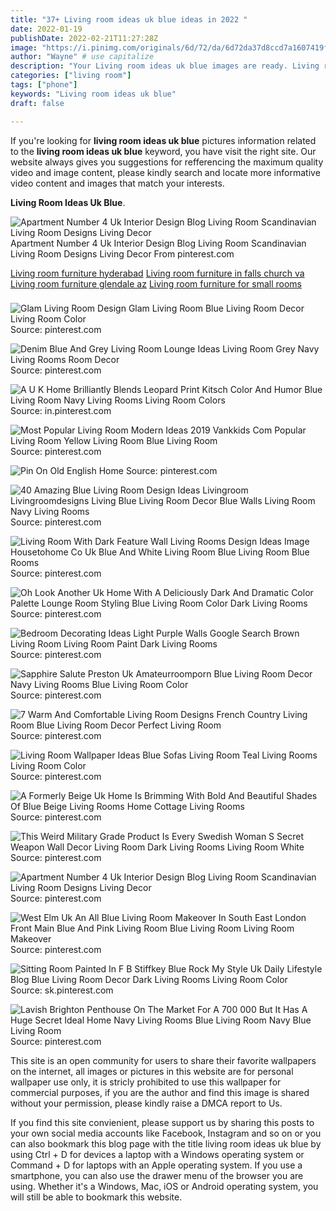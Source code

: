 ```yaml
---
title: "37+ Living room ideas uk blue ideas in 2022 "
date: 2022-01-19
publishDate: 2022-02-21T11:27:28Z
image: "https://i.pinimg.com/originals/6d/72/da/6d72da37d8ccd7a1607419faaa25b201.jpg"
author: "Wayne" # use capitalize
description: "Your Living room ideas uk blue images are ready. Living room ideas uk blue are a topic that is being searched for and liked by netizens today. You can Find and Download the Living room ideas uk blue files here. Get all free vectors."
categories: ["living room"]
tags: ["phone"]
keywords: "Living room ideas uk blue"
draft: false

---
```


If you're looking for **living room ideas uk blue** pictures information related to the **living room ideas uk blue** keyword, you have visit the right  site.  Our website always  gives you  suggestions  for refferencing  the maximum  quality video and image  content, please kindly search and locate more informative video content and images  that match your interests.

**Living Room Ideas Uk Blue**. 

![Apartment Number 4 Uk Interior Design Blog Living Room Scandinavian Living Room Designs Living Decor](https://i.pinimg.com/originals/fb/b6/08/fbb6080fd967b0e9775ae88fb64ee7f5.jpg "Apartment Number 4 Uk Interior Design Blog Living Room Scandinavian Living Room Designs Living Decor")
Apartment Number 4 Uk Interior Design Blog Living Room Scandinavian Living Room Designs Living Decor From pinterest.com

[Living room furniture hyderabad](/living-room-furniture-hyderabad/)
[Living room furniture in falls church va](/living-room-furniture-in-falls-church-va/)
[Living room furniture glendale az](/living-room-furniture-glendale-az/)
[Living room furniture for small rooms](/living-room-furniture-for-small-rooms/)



### 

 


![Glam Living Room Design Glam Living Room Blue Living Room Decor Living Room Color](https://i.pinimg.com/originals/3c/0d/ca/3c0dca79c25c9435358b6ffb0b419e00.jpg "Glam Living Room Design Glam Living Room Blue Living Room Decor Living Room Color")
Source: pinterest.com

 

![Denim Blue And Grey Living Room Lounge Ideas Living Room Grey Navy Living Rooms Room Decor](https://i.pinimg.com/originals/26/62/b9/2662b950de6f2d47a02837de3dc75560.jpg "Denim Blue And Grey Living Room Lounge Ideas Living Room Grey Navy Living Rooms Room Decor")
Source: pinterest.com

 

![A U K Home Brilliantly Blends Leopard Print Kitsch Color And Humor Blue Living Room Navy Living Rooms Living Room Colors](https://i.pinimg.com/originals/d5/53/ca/d553cacd4ef06227e13424b77d080e75.jpg "A U K Home Brilliantly Blends Leopard Print Kitsch Color And Humor Blue Living Room Navy Living Rooms Living Room Colors")
Source: in.pinterest.com

 

![Most Popular Living Room Modern Ideas 2019 Vankkids Com Popular Living Room Yellow Living Room Blue Living Room](https://i.pinimg.com/originals/dd/e7/20/dde72090c0b55a8fed196d5a5dd58b3e.jpg "Most Popular Living Room Modern Ideas 2019 Vankkids Com Popular Living Room Yellow Living Room Blue Living Room")
Source: pinterest.com

 

![Pin On Old English Home](https://i.pinimg.com/originals/4c/74/d4/4c74d4245546b288050f26aca19ca428.jpg "Pin On Old English Home")
Source: pinterest.com

 

![40 Amazing Blue Living Room Design Ideas Livingroom Livingroomdesigns Living Blue Living Room Decor Blue Walls Living Room Navy Living Rooms](https://i.pinimg.com/originals/b5/f2/31/b5f231a3ff181c4d4a4943da8ca0c754.png "40 Amazing Blue Living Room Design Ideas Livingroom Livingroomdesigns Living Blue Living Room Decor Blue Walls Living Room Navy Living Rooms")
Source: pinterest.com

 

![Living Room With Dark Feature Wall Living Rooms Design Ideas Image Housetohome Co Uk Blue And White Living Room Blue Living Room Blue Rooms](https://i.pinimg.com/originals/1f/25/f4/1f25f4db97bf58c57c94d6a77ebe9a94.jpg "Living Room With Dark Feature Wall Living Rooms Design Ideas Image Housetohome Co Uk Blue And White Living Room Blue Living Room Blue Rooms")
Source: pinterest.com

 

![Oh Look Another Uk Home With A Deliciously Dark And Dramatic Color Palette Lounge Room Styling Blue Living Room Color Dark Living Rooms](https://i.pinimg.com/originals/da/92/fd/da92fd2d74f90f7f13c7f4b509dfac91.jpg "Oh Look Another Uk Home With A Deliciously Dark And Dramatic Color Palette Lounge Room Styling Blue Living Room Color Dark Living Rooms")
Source: pinterest.com

 

![Bedroom Decorating Ideas Light Purple Walls Google Search Brown Living Room Living Room Paint Dark Living Rooms](https://i.pinimg.com/originals/59/1a/0d/591a0d47bb4a15b9d79d30b255904b83.jpg "Bedroom Decorating Ideas Light Purple Walls Google Search Brown Living Room Living Room Paint Dark Living Rooms")
Source: pinterest.com

 

![Sapphire Salute Preston Uk Amateurroomporn Blue Living Room Decor Navy Living Rooms Blue Living Room Color](https://i.pinimg.com/736x/77/81/ef/7781ef977bada112ee7200163f82c038.jpg "Sapphire Salute Preston Uk Amateurroomporn Blue Living Room Decor Navy Living Rooms Blue Living Room Color")
Source: pinterest.com

 

![7 Warm And Comfortable Living Room Designs French Country Living Room Blue Living Room Decor Perfect Living Room](https://i.pinimg.com/originals/e4/e5/50/e4e550023a34e74e055976ca5fa1c390.jpg "7 Warm And Comfortable Living Room Designs French Country Living Room Blue Living Room Decor Perfect Living Room")
Source: pinterest.com

 

![Living Room Wallpaper Ideas Blue Sofas Living Room Teal Living Rooms Living Room Color](https://i.pinimg.com/originals/53/ec/96/53ec964c406ca2adbb12683153cb02f5.jpg "Living Room Wallpaper Ideas Blue Sofas Living Room Teal Living Rooms Living Room Color")
Source: pinterest.com

 

![A Formerly Beige Uk Home Is Brimming With Bold And Beautiful Shades Of Blue Beige Living Rooms Home Cottage Living Rooms](https://i.pinimg.com/736x/e0/25/04/e02504b6de6f0c6e5e02347b1a0abbcf.jpg "A Formerly Beige Uk Home Is Brimming With Bold And Beautiful Shades Of Blue Beige Living Rooms Home Cottage Living Rooms")
Source: pinterest.com

 

![This Weird Military Grade Product Is Every Swedish Woman S Secret Weapon Wall Decor Living Room Dark Living Rooms Living Room White](https://i.pinimg.com/736x/fd/71/f6/fd71f6b904c49580451db3c73892896e--navy-bedrooms-master-bedrooms.jpg "This Weird Military Grade Product Is Every Swedish Woman S Secret Weapon Wall Decor Living Room Dark Living Rooms Living Room White")
Source: pinterest.com

 

![Apartment Number 4 Uk Interior Design Blog Living Room Scandinavian Living Room Designs Living Decor](https://i.pinimg.com/originals/fb/b6/08/fbb6080fd967b0e9775ae88fb64ee7f5.jpg "Apartment Number 4 Uk Interior Design Blog Living Room Scandinavian Living Room Designs Living Decor")
Source: pinterest.com

 

![West Elm Uk An All Blue Living Room Makeover In South East London Front Main Blue And Pink Living Room Blue Living Room Living Room Makeover](https://i.pinimg.com/originals/4d/cc/51/4dcc5173cc2d3b8a4ddd908bea6f2f70.png "West Elm Uk An All Blue Living Room Makeover In South East London Front Main Blue And Pink Living Room Blue Living Room Living Room Makeover")
Source: pinterest.com

 

![Sitting Room Painted In F B Stiffkey Blue Rock My Style Uk Daily Lifestyle Blog Blue Living Room Decor Dark Living Rooms Living Room Color](https://i.pinimg.com/originals/7f/92/11/7f9211446d2a957d0890cc24281e9bda.png "Sitting Room Painted In F B Stiffkey Blue Rock My Style Uk Daily Lifestyle Blog Blue Living Room Decor Dark Living Rooms Living Room Color")
Source: sk.pinterest.com

 

![Lavish Brighton Penthouse On The Market For A 700 000 But It Has A Huge Secret Ideal Home Navy Living Rooms Blue Living Room Navy Blue Living Room](https://i.pinimg.com/originals/6d/72/da/6d72da37d8ccd7a1607419faaa25b201.jpg "Lavish Brighton Penthouse On The Market For A 700 000 But It Has A Huge Secret Ideal Home Navy Living Rooms Blue Living Room Navy Blue Living Room")
Source: pinterest.com

 

This site is an open community for users to share their favorite wallpapers on the internet, all images or pictures in this website are for personal wallpaper use only, it is stricly prohibited to use this wallpaper for commercial purposes, if you are the author and find this image is shared without your permission, please kindly raise a DMCA report to Us.

If you find this site convienient, please support us by sharing this posts to your own social media accounts like Facebook, Instagram and so on or you can also bookmark this blog page with the title living room ideas uk blue by using Ctrl + D for devices a laptop with a Windows operating system or Command + D for laptops with an Apple operating system. If you use a smartphone, you can also use the drawer menu of the browser you are using. Whether it's a Windows, Mac, iOS or Android operating system, you will still be able to bookmark this website.
